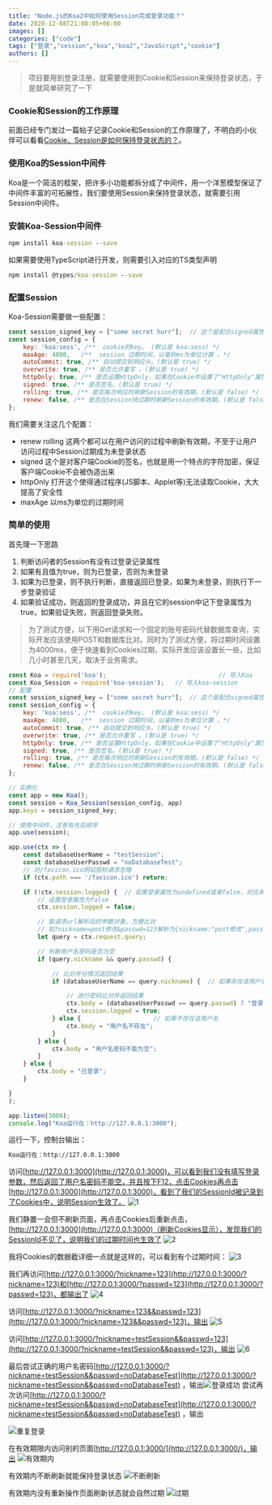 ```yaml
---
title: "Node.js的Koa2中如何使用Session完成登录功能？"
date: 2020-12-08T21:08:05+08:00
images: []
categories: ["code"]
tags: ["登录","session","koa","koa2","JavaScript","cookie"]
authors: []
---
```


> 项目要用到登录注册，就需要使用到Cookie和Session来保持登录状态，于是就简单研究了一下

### Cookie和Session的工作原理

前面已经专门发过一篇帖子记录Cookie和Session的工作原理了，不明白的小伙伴可以看看[Cookie、Session是如何保持登录状态的？](https://segmentfault.com/a/1190000019065025)。

### 使用Koa的Session中间件

Koa是一个简洁的框架，把许多小功能都拆分成了中间件，用一个洋葱模型保证了中间件丰富的可拓展性，我们要使用Session来保持登录状态，就需要引用Session中间件。

### 安装Koa-Session中间件

```cmd
npm install koa-session --save
```

如果需要使用TypeScript进行开发，则需要引入对应的TS类型声明

```cmd
npm install @types/koa-session --save
```

### 配置Session

Koa-Session需要做一些配置：

```JavaScript
const session_signed_key = ["some secret hurr"];  // 这个是配合signed属性的签名key
const session_config = {
    key: 'koa:sess', /**  cookie的key。 (默认是 koa:sess) */
    maxAge: 4000,   /**  session 过期时间，以毫秒ms为单位计算 。*/
    autoCommit: true, /** 自动提交到响应头。(默认是 true) */
    overwrite: true, /** 是否允许重写 。(默认是 true) */
    httpOnly: true, /** 是否设置HttpOnly，如果在Cookie中设置了"HttpOnly"属性，那么通过程序(JS脚本、Applet等)将无法读取到Cookie信息，这样能有效的防止XSS攻击。  (默认 true) */
    signed: true, /** 是否签名。(默认是 true) */
    rolling: true, /** 是否每次响应时刷新Session的有效期。(默认是 false) */
    renew: false, /** 是否在Session快过期时刷新Session的有效期。(默认是 false) */
};
```

我们需要关注这几个配置：

- renew rolling
这两个都可以在用户访问的过程中刷新有效期，不至于让用户访问过程中Session过期成为未登录状态
- signed
这个是对客户端Cookie的签名，也就是用一个特点的字符加密，保证客户端Cookie不会被伪造出来
- httpOnly
打开这个使得通过程序(JS脚本、Applet等)无法读取Cookie，大大提高了安全性
- maxAge
以ms为单位的过期时间

### 简单的使用

首先理一下思路

1. 判断访问者的Session有没有过登录记录属性
2. 如果有且值为true，则为已登录，否则为未登录
3. 如果为已登录，则不执行判断，直接返回已登录，如果为未登录，则执行下一步登录验证
4. 如果验证成功，则返回的登录成功，并且在它的session中记下登录属性为true，如果验证失败，则返回登录失败。

> 为了测试方便，以下用Get请求和一个固定的账号密码代替数据库查询，实际开发应该使用POST和数据库比对。同时为了测试方便，将过期时间设置为4000ms，便于快速看到Cookies过期，实际开发应该设置长一些，比如几小时甚至几天，取决于业务需求。

```JavaScript
const Koa = require('koa');                               // 导入Koa
const Koa_Session = require('koa-session');   // 导入koa-session     
// 配置
const session_signed_key = ["some secret hurr"];  // 这个是配合signed属性的签名key
const session_config = {
    key: 'koa:sess', /**  cookie的key。 (默认是 koa:sess) */
    maxAge: 4000,   /**  session 过期时间，以毫秒ms为单位计算 。*/
    autoCommit: true, /** 自动提交到响应头。(默认是 true) */
    overwrite: true, /** 是否允许重写 。(默认是 true) */
    httpOnly: true, /** 是否设置HttpOnly，如果在Cookie中设置了"HttpOnly"属性，那么通过程序(JS脚本、Applet等)将无法读取到Cookie信息，这样能有效的防止XSS攻击。  (默认 true) */
    signed: true, /** 是否签名。(默认是 true) */
    rolling: true, /** 是否每次响应时刷新Session的有效期。(默认是 false) */
    renew: false, /** 是否在Session快过期时刷新Session的有效期。(默认是 false) */
};

// 实例化
const app = new Koa();
const session = Koa_Session(session_config, app)
app.keys = session_signed_key;

// 使用中间件，注意有先后顺序
app.use(session);

app.use(ctx => {
    const databaseUserName = "testSession";
    const databaseUserPasswd = "noDatabaseTest";
    // 对/favicon.ico网站图标请求忽略
    if (ctx.path === '/favicon.ico') return;

    if (!ctx.session.logged) {  // 如果登录属性为undefined或者false，对应未登录和登录失败
        // 设置登录属性为false
        ctx.session.logged = false;

        // 取请求url解析后的参数对象，方便比对
        // 如?nickname=post修改&passwd=123解析为{nickname:"post修改",passwd:"123"}
        let query = ctx.request.query;

        // 判断用户名密码是否为空
        if (query.nickname && query.passwd) {

            // 比对并分情况返回结果  
            if (databaseUserName == query.nickname) {  // 如果存在该用户名

                // 进行密码比对并返回结果 
                ctx.body = (databaseUserPasswd == query.passwd) ? "登录成功" : "用户名或密码错误";
                ctx.session.logged = true;
            } else {                    // 如果不存在该用户名                                           //  如果用户名不存在
                ctx.body = "用户名不存在";
            }
        } else {
            ctx.body = "用户名密码不能为空";
        }
    } else {
        ctx.body = "已登录";
    }

}
);

app.listen(3000);
console.log("Koa运行在：http://127.0.0.1:3000");   
```

运行一下，控制台输出：

```cmd
Koa运行在：http://127.0.0.1:3000
```

访问[http://127.0.0.1:3000](http://127.0.0.1:3000)，可以看到我们没有填写登录参数，然后返回了用户名密码不能空，并且按下F12，点击Cookies再点击[http://127.0.0.1:3000](http://127.0.0.1:3000)，看到了我们的SessionId被记录到了Cookies中，说明Session生效了。
![1](https://upload-images.jianshu.io/upload_images/14225973-8ae8fb28dcfe78a5.png?imageMogr2/auto-orient/strip%7CimageView2/2/w/1240)

我们静置一会但不刷新页面，再点击Cookies后重新点击，[http://127.0.0.1:3000](http://127.0.0.1:3000)（刷新Cookies显示），发现我们的SessionId不见了，说明我们的过期时间也生效了
![2](https://upload-images.jianshu.io/upload_images/14225973-ecbf3753b37436c5.png?imageMogr2/auto-orient/strip%7CimageView2/2/w/1240)

我将Cookies的数据截详细一点就是这样的，可以看到有个过期时间：
![3](https://upload-images.jianshu.io/upload_images/14225973-422c47b819d5c7cf.png?imageMogr2/auto-orient/strip%7CimageView2/2/w/1240)

我们再访问[http://127.0.0.1:3000/?nickname=123](http://127.0.0.1:3000/?nickname=123)和[http://127.0.0.1:3000/?passwd=123](http://127.0.0.1:3000/?passwd=123)，都输出了
![4](https://upload-images.jianshu.io/upload_images/14225973-618d9f63eaf7d2cc.png?imageMogr2/auto-orient/strip%7CimageView2/2/w/1240)

访问[http://127.0.0.1:3000/?nickname=123&&passwd=123](http://127.0.0.1:3000/?nickname=123&&passwd=123)，输出
![5](https://upload-images.jianshu.io/upload_images/14225973-04fc4fc688e30868.png?imageMogr2/auto-orient/strip%7CimageView2/2/w/1240)

访问[http://127.0.0.1:3000/?nickname=testSession&&passwd=123](http://127.0.0.1:3000/?nickname=testSession&&passwd=123)，输出
![6](https://upload-images.jianshu.io/upload_images/14225973-236ee36413c040fd.png?imageMogr2/auto-orient/strip%7CimageView2/2/w/1240)

最后尝试正确的用户名密码[http://127.0.0.1:3000/?nickname=testSession&&passwd=noDatabaseTest](http://127.0.0.1:3000/?nickname=testSession&&passwd=noDatabaseTest)
，输出![登录成功](https://upload-images.jianshu.io/upload_images/14225973-a67d3a9bdbc9b3ee.png?imageMogr2/auto-orient/strip%7CimageView2/2/w/1240)
尝试再次访问[http://127.0.0.1:3000/?nickname=testSession&&passwd=noDatabaseTest](http://127.0.0.1:3000/?nickname=testSession&&passwd=noDatabaseTest)
，输出

![重复登录](https://upload-images.jianshu.io/upload_images/14225973-3fbd253861481a36.png?imageMogr2/auto-orient/strip%7CimageView2/2/w/1240)

在有效期限内访问别的页面[http://127.0.0.1:3000/](http://127.0.0.1:3000/)，输出
![有效期内](https://upload-images.jianshu.io/upload_images/14225973-8783aac616ff79aa.png?imageMogr2/auto-orient/strip%7CimageView2/2/w/1240)

有效期内不断刷新就能保持登录状态
![不断刷新](https://upload-images.jianshu.io/upload_images/14225973-5152a1573021dfe8.png?imageMogr2/auto-orient/strip%7CimageView2/2/w/1240)

有效期内没有重新操作页面刷新状态就会自然过期
![过期](https://upload-images.jianshu.io/upload_images/14225973-9853d8e5e14bf4df.png?imageMogr2/auto-orient/strip%7CimageView2/2/w/1240)
